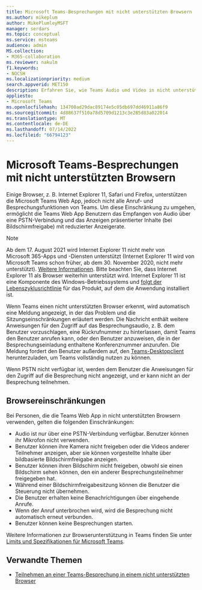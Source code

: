 ```yaml
---
title: Microsoft Teams-Besprechungen mit nicht unterstützten Browsern
ms.author: mikeplum
author: MikePlumleyMSFT
manager: serdars
ms.topic: conceptual
ms.service: msteams
audience: admin
MS.collection:
- M365-collaboration
ms.reviewer: nakulm
f1.keywords:
- NOCSH
ms.localizationpriority: medium
search.appverid: MET150
description: Erfahren Sie, wie Teams Audio und Video in nicht unterstützten Browsern funktioniert.
appliesto:
- Microsoft Teams
ms.openlocfilehash: 134700ad29dac89174e5c05db697dd46911a86f9
ms.sourcegitcommit: 4d88637f510a78d5709d1213c3e285d83a022014
ms.translationtype: MT
ms.contentlocale: de-DE
ms.lasthandoff: 07/14/2022
ms.locfileid: "66794123"
---
```

# <a name="microsoft-teams-meetings-on-unsupported-browsers"></a>Microsoft Teams-Besprechungen mit nicht unterstützten Browsern

Einige Browser, z. B. Internet Explorer 11, Safari und Firefox, unterstützen die Microsoft Teams Web App, jedoch nicht alle Anruf- und Besprechungsfunktionen von Teams. Um diese Einschränkung zu umgehen, ermöglicht die Teams Web App Benutzern das Empfangen von Audio über eine PSTN-Verbindung und das Anzeigen präsentierter Inhalte (bei Bildschirmfreigabe) mit reduzierter Anzeigerate.

> [!Note]
> Ab dem 17. August 2021 wird Internet Explorer 11 nicht mehr von Microsoft 365-Apps und -Diensten unterstützt (Internet Explorer 11 wird von Microsoft Teams schon früher, ab dem 30. November 2020, nicht mehr unterstützt). [Weitere Informationen](https://aka.ms/AA97tsw). Bitte beachten Sie, dass Internet Explorer 11 als Browser weiterhin unterstützt wird. Internet Explorer 11 ist eine Komponente des Windows-Betriebssystems und [folgt der Lebenszyklusrichtlinie](/lifecycle/faq/internet-explorer-microsoft-edge) für das Produkt, auf dem die Anwendung installiert ist.

Wenn Teams einen nicht unterstützten Browser erkennt, wird automatisch eine Meldung angezeigt, in der das Problem und die Sitzungseinschränkungen erläutert werden. Die Nachricht enthält weitere Anweisungen für den Zugriff auf das Besprechungsaudio, z. B. dem Benutzer vorzuschlagen, eine Rückrufnummer zu hinterlassen, damit Teams den Benutzer anrufen kann, oder den Benutzer anzuweisen, die in der Besprechungseinladung enthaltene Konferenznummer anzurufen. Die Meldung fordert den Benutzer außerdem auf, den [Teams-Desktopclient ](https://teams.microsoft.com/downloads)herunterzuladen, um Teams vollständig nutzen zu können.

Wenn PSTN nicht verfügbar ist, werden dem Benutzer die Anweisungen für den Zugriff auf die Besprechung nicht angezeigt, und er kann nicht an der Besprechung teilnehmen.

## <a name="browser-limitations"></a>Browsereinschränkungen

Bei Personen, die die Teams Web App in nicht unterstützten Browsern verwenden, gelten die folgenden Einschränkungen:

- Audio ist nur über eine PSTN-Verbindung verfügbar. Benutzer können ihr Mikrofon nicht verwenden.
- Benutzer können ihre Kamera nicht freigeben oder die Videos anderer Teilnehmer anzeigen, aber sie können vorgestellte Inhalte über bildbasierte Bildschirmfreigabe anzeigen.
- Benutzer können ihren Bildschirm nicht freigeben, obwohl sie einen Bildschirm sehen können, den ein anderer Besprechungsteilnehmer freigegeben hat.
- Während einer Bildschirmfreigabesitzung können die Benutzer die Steuerung nicht übernehmen.
- Die Benutzer erhalten keine Benachrichtigungen über eingehende Anrufe.
- Wenn der Anruf unterbrochen wird, wird die Besprechung nicht automatisch erneut verbunden.
- Benutzer können keine Besprechungen starten.

Weitere Informationen zur Browserunterstützung in Teams finden Sie unter [Limits und Spezifikationen für Microsoft Teams](./limits-specifications-teams.md#browsers).

## <a name="related-topics"></a>Verwandte Themen

- [Teilnehmen an einer Teams-Besprechung in einem nicht unterstützten Browser](https://support.office.com/article/daafdd3c-ac7a-4855-871b-9113bad15907)